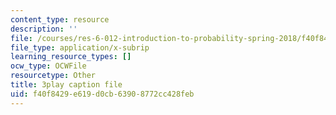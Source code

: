 ```yaml
---
content_type: resource
description: ''
file: /courses/res-6-012-introduction-to-probability-spring-2018/f40f8429e619d0cb63908772cc428feb_0w_4QcvBYII.srt
file_type: application/x-subrip
learning_resource_types: []
ocw_type: OCWFile
resourcetype: Other
title: 3play caption file
uid: f40f8429-e619-d0cb-6390-8772cc428feb
---
```

